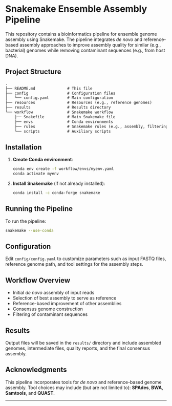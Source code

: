 # Snakemake Ensemble Assembly Pipeline

This repository contains a bioinformatics pipeline for ensemble genome assembly using Snakemake. The pipeline integrates *de novo* and reference-based assembly approaches to improve assembly quality for similar (e.g., bacterial) genomes while removing contaminant sequences (e.g., from host DNA).

## Project Structure
```markdown
.
├── README.md              # This file
├── config                 # Configuration files
│   └── config.yaml        # Main configuration
├── resources              # Resources (e.g., reference genomes)
├── results                # Results directory
└── workflow               # Snakemake workflow
    ├── Snakefile          # Main Snakemake file
    ├── envs               # Conda environments
    ├── rules              # Snakemake rules (e.g., assembly, filtering)
    └── scripts            # Auxiliary scripts
```

## Installation

1. **Create Conda environment**:

   ```bash
   conda env create -f workflow/envs/myenv.yaml
   conda activate myenv
   ```

2. **Install Snakemake** (if not already installed):

   ```bash
   conda install -c conda-forge snakemake
   ```

## Running the Pipeline

To run the pipeline:

```bash
snakemake --use-conda
```

## Configuration

Edit `config/config.yaml` to customize parameters such as input FASTQ files, reference genome path, and tool settings for the assembly steps.

## Workflow Overview

- Initial *de novo* assembly of input reads  
- Selection of best assembly to serve as reference  
- Reference-based improvement of other assemblies  
- Consensus genome construction  
- Filtering of contaminant sequences  

## Results

Output files will be saved in the `results/` directory and include assembled genomes, intermediate files, quality reports, and the final consensus assembly.

## Acknowledgments

This pipeline incorporates tools for *de novo* and reference-based genome assembly. Tool choices may include (but are not limited to): **SPAdes**, **BWA**, **Samtools**, and **QUAST**.

---